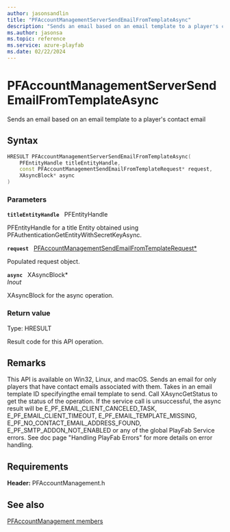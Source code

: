 ```yaml
---
author: jasonsandlin
title: "PFAccountManagementServerSendEmailFromTemplateAsync"
description: "Sends an email based on an email template to a player's contact email"
ms.author: jasonsa
ms.topic: reference
ms.service: azure-playfab
ms.date: 02/22/2024
---
```


# PFAccountManagementServerSendEmailFromTemplateAsync  

Sends an email based on an email template to a player's contact email  

## Syntax  
  
```cpp
HRESULT PFAccountManagementServerSendEmailFromTemplateAsync(  
    PFEntityHandle titleEntityHandle,  
    const PFAccountManagementSendEmailFromTemplateRequest* request,  
    XAsyncBlock* async  
)  
```  
  
### Parameters  
  
**`titleEntityHandle`** &nbsp; PFEntityHandle  
  
PFEntityHandle for a title Entity obtained using PFAuthenticationGetEntityWithSecretKeyAsync.  
  
**`request`** &nbsp; [PFAccountManagementSendEmailFromTemplateRequest*](../../pfaccountmanagementtypes/structs/pfaccountmanagementsendemailfromtemplaterequest.md)  
  
Populated request object.  
  
**`async`** &nbsp; XAsyncBlock*  
*_Inout_*  
  
XAsyncBlock for the async operation.  
  
  
### Return value
Type: HRESULT
  
Result code for this API operation.
  
## Remarks  
  
This API is available on Win32, Linux, and macOS. Sends an email for only players that have contact emails associated with them. Takes in an email template ID specifyingthe email template to send. Call XAsyncGetStatus to get the status of the operation. If the service call is unsuccessful, the async result will be E_PF_EMAIL_CLIENT_CANCELED_TASK, E_PF_EMAIL_CLIENT_TIMEOUT, E_PF_EMAIL_TEMPLATE_MISSING, E_PF_NO_CONTACT_EMAIL_ADDRESS_FOUND, E_PF_SMTP_ADDON_NOT_ENABLED or any of the global PlayFab Service errors. See doc page "Handling PlayFab Errors" for more details on error handling.
  
## Requirements  
  
**Header:** PFAccountManagement.h
  
## See also  
[PFAccountManagement members](../pfaccountmanagement_members.md)  

  
  
